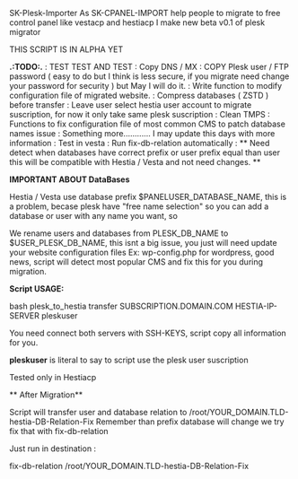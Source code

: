 SK-Plesk-Importer
As SK-CPANEL-IMPORT help people to migrate to free control panel like vestacp and hestiacp I make new beta v0.1 of plesk migrator

THIS SCRIPT IS IN ALPHA YET

**.:TODO:.**
: TEST TEST AND TEST
: Copy DNS / MX
: COPY Plesk user / FTP password ( easy to do but I think is less secure, if you migrate need change your password for security ) but May I will do it.
: Write function to modify configuration file of migrated website.
: Compress databases ( ZSTD ) before transfer
: Leave user select hestia user account to migrate suscription, for now it only take same plesk suscription
: Clean TMPS
: Functions to fix configuration file of most common CMS to patch database names issue
: Something more............ I may update this days with more information
: Test in vesta
: Run fix-db-relation automatically
: ** Need detect when databases have correct prefix or user prefix equal than user this will be compatible with Hestia / Vesta and not need changes. **


**IMPORTANT ABOUT DataBases**

Hestia / Vesta use database prefix $PANELUSER_DATABASE_NAME, this is a problem, becase plesk have "free name selection" so you can add a database or user with any name you want, so

We rename users and databases from PLESK_DB_NAME to $USER_PLESK_DB_NAME, this isnt a big issue, you just will need update your website configuration files Ex: wp-config.php for wordpress, good news, script will detect most popular CMS and fix this for you during migration.

**Script USAGE:**

bash plesk_to_hestia transfer SUBSCRIPTION.DOMAIN.COM HESTIA-IP-SERVER pleskuser

You need connect both servers with SSH-KEYS, script copy all information for you.

**pleskuser** is literal to say to script use the plesk user suscription 

Tested only in Hestiacp

** After Migration**

Script will transfer user and database relation to /root/YOUR_DOMAIN.TLD-hestia-DB-Relation-Fix 
Remember than prefix database will change we try fix that with fix-db-relation

Just run in destination :

fix-db-relation  /root/YOUR_DOMAIN.TLD-hestia-DB-Relation-Fix 







